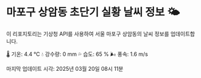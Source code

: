 
# 마포구 상암동 초단기 실황 날씨 정보 🌤️

이 리포지토리는 기상청 API를 사용하여 서울 마포구 상암동의 날씨 정보를 업데이트합니다. 

🌡️ 기온: 4.4 ℃
💧 강수량: 0 mm
💦 습도: 65 %
🌬️ 풍속: 1.6 m/s

마지막 업데이트 시각: 2025년 03월 20일 08시 11분    
